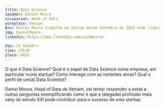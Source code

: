 ```yaml
---
title: Data Science
speaker: Daniel Moura
occupation: Head of Data
workplace: Veniam
Bio: Daniel Moura trabalha na Veniam desde Setembro de 2015 onde lidera a área de dados. Doutorado em Engenharia Informática pela Universidade do Porto (2011), tem 11 anos de experiência a analisar dados, 17 anos a desenvolver software e algoritmos, 7 anos como docente universitário, 9 publicações em revistas internacionais, 4 patentes, e apresentou diversos trabalhos em conferências internacionais. Foi Investigador Visitante na University College of London (Inglaterra), na University of Gent (Bélgica) e na École Polytechnique de Montréal (Canadá). Antes de se juntar à Veniam foi investigador Auxiliar na Faculdade de Engenharia da Universidade do Porto onde foi responsável pela área de análise de dados do projeto FP7 Future Cities.
img: DanielMoura
linkedin: https://www.linkedin.com/in/dmoura/

day: 31 Outubro
time: 17h10
place: B032
---
```

O que é Data Science? Qual é o papel de Data Science numa empresa, em particular numa startup? Como interage com as restantes áreas? Qual o perfil de um(a) Data Scientist?

Daniel Moura, Head of Data da Veniam, vai tentar responder a estas e outras perguntas exemplificando como é que a (alegada) profissão mais sexy do século XXI pode contribuir para o sucesso de uma startup.
